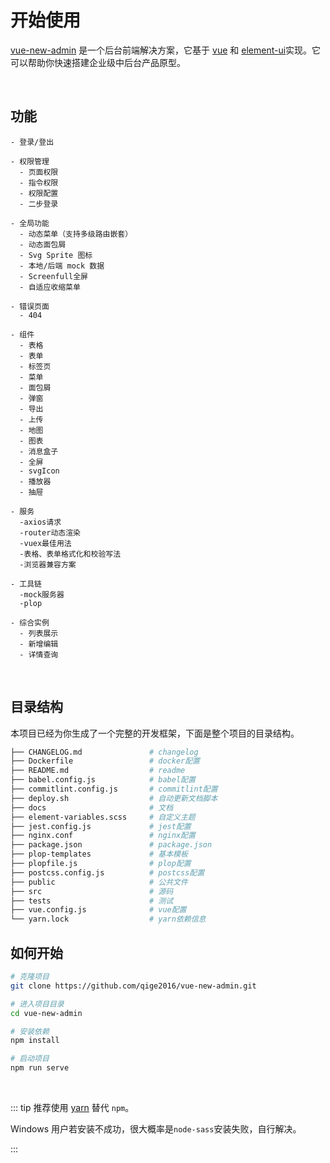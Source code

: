 # 开始使用

[vue-new-admin](https://github.com/qige2016/vue-new-admin) 是一个后台前端解决方案，它基于 [vue](https://github.com/vuejs/vue) 和 [element-ui](https://github.com/ElemeFE/element)实现。它可以帮助你快速搭建企业级中后台产品原型。

<br/>

## 功能

```
- 登录/登出

- 权限管理
  - 页面权限
  - 指令权限
  - 权限配置
  - 二步登录

- 全局功能
  - 动态菜单（支持多级路由嵌套）
  - 动态面包屑
  - Svg Sprite 图标
  - 本地/后端 mock 数据
  - Screenfull全屏
  - 自适应收缩菜单

- 错误页面
  - 404

- 组件
  - 表格
  - 表单
  - 标签页
  - 菜单
  - 面包屑
  - 弹窗
  - 导出
  - 上传
  - 地图
  - 图表
  - 消息盒子
  - 全屏
  - svgIcon
  - 播放器
  - 抽屉

- 服务
  -axios请求
  -router动态渲染
  -vuex最佳用法
  -表格、表单格式化和校验写法
  -浏览器兼容方案

- 工具链
  -mock服务器
  -plop

- 综合实例
  - 列表展示
  - 新增编辑
  - 详情查询
```

<br/>

## 目录结构

本项目已经为你生成了一个完整的开发框架，下面是整个项目的目录结构。

```bash
├── CHANGELOG.md               # changelog
├── Dockerfile                 # docker配置
├── README.md                  # readme
├── babel.config.js            # babel配置
├── commitlint.config.js       # commitlint配置
├── deploy.sh                  # 自动更新文档脚本
├── docs                       # 文档
├── element-variables.scss     # 自定义主题
├── jest.config.js             # jest配置
├── nginx.conf                 # nginx配置
├── package.json               # package.json
├── plop-templates             # 基本模板
├── plopfile.js                # plop配置
├── postcss.config.js          # postcss配置
├── public                     # 公共文件
├── src                        # 源码
├── tests                      # 测试
├── vue.config.js              # vue配置
└── yarn.lock                  # yarn依赖信息
```

## 如何开始

```bash
# 克隆项目
git clone https://github.com/qige2016/vue-new-admin.git

# 进入项目目录
cd vue-new-admin

# 安装依赖
npm install

# 启动项目
npm run serve
```

<br/>

::: tip
推荐使用 [yarn](https://github.com/yarnpkg/yarn) 替代 `npm`。

Windows 用户若安装不成功，很大概率是`node-sass`安装失败，自行解决。

:::

<br/>